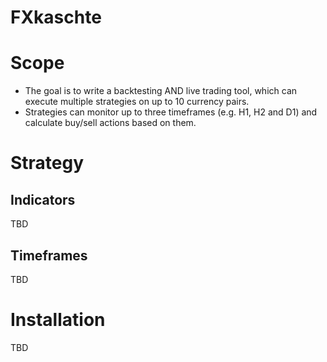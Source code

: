 FXkaschte
=========

# Scope

* The goal is to write a backtesting AND live trading tool, which can execute
  multiple strategies on up to 10 currency pairs.
* Strategies can monitor up to three timeframes (e.g. H1, H2 and D1) and 
  calculate buy/sell actions based on them.


# Strategy

## Indicators

TBD

## Timeframes

TBD

# Installation

TBD
